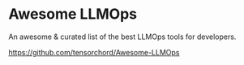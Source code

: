 # Awesome LLMOps

An awesome & curated list of the best LLMOps tools for developers.

<https://github.com/tensorchord/Awesome-LLMOps>
